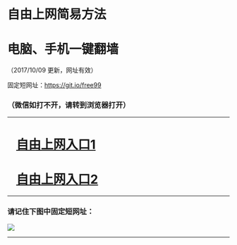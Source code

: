 ﻿# 自由上网简易方法

# 电脑、手机一键翻墙

（2017/10/09 更新，网址有效）

固定短网址：https://git.io/free99

### （微信如打不开，请转到浏览器打开）


***





# &nbsp;&nbsp; <a href="http://ft2982530771.fwq-tz-1001.info/fwqtz01.html?t=100900126141 " target="_blank">自由上网入口1</a>
# &nbsp;&nbsp; <a href="http://ft97933445.fwq-tz-1002.info/fwqtz02.html?t=10090018710 " target="_blank">自由上网入口2</a>
***

### 请记住下图中固定短网址：

<img src="https://s3-us-west-2.amazonaws.com/fwq-1001/yjfq-20170905okok.png" /> 


***


